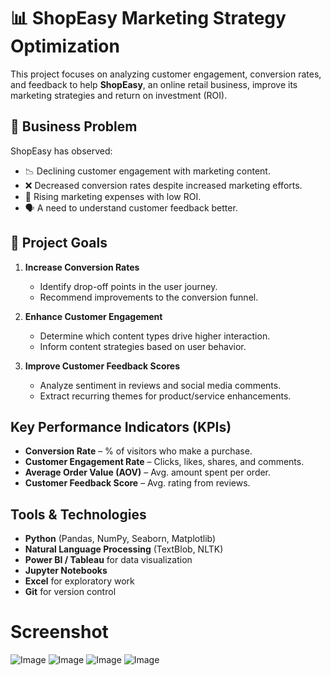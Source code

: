 # 📊 ShopEasy Marketing Strategy Optimization

This project focuses on analyzing customer engagement, conversion rates, and feedback to help **ShopEasy**, an online retail business, improve its marketing strategies and return on investment (ROI).

## 🧩 Business Problem

ShopEasy has observed:
- 📉 Declining customer engagement with marketing content.
- ❌ Decreased conversion rates despite increased marketing efforts.
- 💸 Rising marketing expenses with low ROI.
- 🗣️ A need to understand customer feedback better.

## 🎯 Project Goals

1. **Increase Conversion Rates**
   - Identify drop-off points in the user journey.
   - Recommend improvements to the conversion funnel.

2. **Enhance Customer Engagement**
   - Determine which content types drive higher interaction.
   - Inform content strategies based on user behavior.

3. **Improve Customer Feedback Scores**
   - Analyze sentiment in reviews and social media comments.
   - Extract recurring themes for product/service enhancements.

## Key Performance Indicators (KPIs)

- **Conversion Rate** – % of visitors who make a purchase.
- **Customer Engagement Rate** – Clicks, likes, shares, and comments.
- **Average Order Value (AOV)** – Avg. amount spent per order.
- **Customer Feedback Score** – Avg. rating from reviews.

## Tools & Technologies

- **Python** (Pandas, NumPy, Seaborn, Matplotlib)
- **Natural Language Processing** (TextBlob, NLTK)
- **Power BI / Tableau** for data visualization
- **Jupyter Notebooks**
- **Excel** for exploratory work
- **Git** for version control

# Screenshot 
![Image](https://github.com/user-attachments/assets/845e3d1e-f15a-4826-a0b5-ab6975af63c7)
![Image](https://github.com/user-attachments/assets/fc35ea30-70f1-4e24-b624-58d3086bf594)
![Image](https://github.com/user-attachments/assets/eb0565d4-913f-4264-b4d5-cbaedbb3bca5)
![Image](https://github.com/user-attachments/assets/99f8fcab-cbfa-4a4b-bb6f-75dc7359e1ac)
